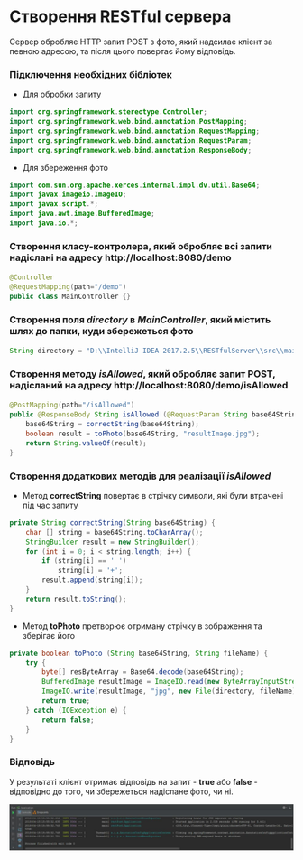 Створення RESTful сервера
===
Сервер обробляє HTTP запит POST з фото, який надсилає клієнт за певною адресою, та після цього повертає йому відповідь.

### Підключення необхідних бібліотек
* Для обробки запиту
```java
import org.springframework.stereotype.Controller;
import org.springframework.web.bind.annotation.PostMapping;
import org.springframework.web.bind.annotation.RequestMapping;
import org.springframework.web.bind.annotation.RequestParam;
import org.springframework.web.bind.annotation.ResponseBody;
```
* Для збереження фото
```java
import com.sun.org.apache.xerces.internal.impl.dv.util.Base64;
import javax.imageio.ImageIO;
import javax.script.*;
import java.awt.image.BufferedImage;
import java.io.*;
```

### Створення класу-контролера, який обробляє всі запити надіслані на адресу http://localhost:8080/demo
```java
@Controller
@RequestMapping(path="/demo") 
public class MainController {}
```

### Створення поля *directory* в *MainController*, який містить шлях до папки, куди збережеться фото
```java
String directory = "D:\\IntelliJ IDEA 2017.2.5\\RESTfulServer\\src\\main\\resources\\";
```

### Створення методу *isAllowed*, який обробляє запит POST, надісланий на адресу http://localhost:8080/demo/isAllowed
```java
@PostMapping(path="/isAllowed")
public @ResponseBody String isAllowed (@RequestParam String base64String) throws IOException {
    base64String = correctString(base64String);
    boolean result = toPhoto(base64String, "resultImage.jpg");
    return String.valueOf(result);
}
```

### Створення додаткових методів для реалізації *isAllowed*

* Метод **correctString** повертає в стрічку символи, які були втрачені під час запиту
```java
private String correctString(String base64String) {
    char [] string = base64String.toCharArray();
    StringBuilder result = new StringBuilder();
    for (int i = 0; i < string.length; i++) {
        if (string[i] == ' ')
            string[i] = '+';
        result.append(string[i]);
    }
    return result.toString();
}
```

* Метод **toPhoto** претворює отриману стрічку в зображення та зберігає його
```java
private boolean toPhoto (String base64String, String fileName) {
    try {
        byte[] resByteArray = Base64.decode(base64String);
        BufferedImage resultImage = ImageIO.read(new ByteArrayInputStream(resByteArray));
        ImageIO.write(resultImage, "jpg", new File(directory, fileName));
        return true;
    } catch (IOException e) {
        return false;
    }
}
```

### Відповідь
У результаті клієнт отримає відповідь на запит - **true** або **false** - відповідно до того, чи збережеться надіслане фото, чи ні.


![відповідь](response.jpg "Приклад відповіді")